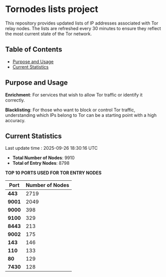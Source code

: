 # Tornodes lists project

This repository provides updated lists of IP addresses associated with Tor relay nodes. The lists are refreshed every 30 minutes to ensure they reflect the most current state of the Tor network.

## Table of Contents

- [Purpose and Usage](#purpose-and-usage)
- [Current Statistics](#current-statistics)


## Purpose and Usage

**Enrichment**: For services that wish to allow Tor traffic or identify it correctly.

**Blacklisting**: For those who want to block or control Tor traffic, understanding which IPs belong to Tor can be a starting point with a high accuracy.

## Current Statistics

Last update time : 2025-09-26 18:30:16 UTC

- **Total Number of Nodes**: 9910
- **Total of Entry Nodes**: 8798

**TOP 10 PORTS USED FOR TOR ENTRY NODES**

| **Port** | **Number of Nodes** |
|------|-----------------|
| **443**   | 2719  |
| **9001**   | 2049  |
| **9000**   | 398  |
| **9100**   | 329  |
| **8443**   | 213  |
| **9002**   | 175  |
| **143**   | 146  |
| **110**   | 133  |
| **80**   | 129  |
| **7430**   | 128  |

